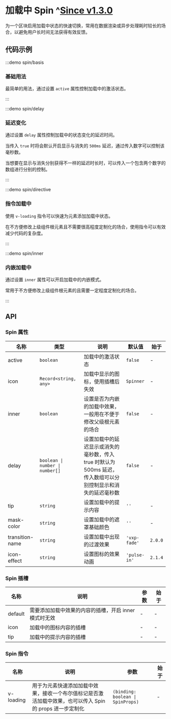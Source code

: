 # 加载中 Spin ^[Since v1.3.0](!s)

为一个区块启用加载中状态的快速切换，常用在数据渲染或异步处理耗时较长的场合，以避免用户长时间无法获得有效反馈。

## 代码示例

:::demo spin/basis

### 基础用法

最简单的用法，通过设置 `active` 属性控制加载中的激活状态。

:::

:::demo spin/delay

### 延迟变化

通过设置 `delay` 属性控制加载中的状态变化的延迟时间。

当传入 `true` 时将会默认开启显示与消失的 `500ms` 延迟，通过传入数字可以控制该毫秒数。

当想要在显示与消失分别获得不一样的延迟时长时，可以传入一个包含两个数字的数组进行分别的控制。

:::

:::demo spin/directive

### 指令加载中

使用 `v-loading` 指令可以快速为元素添加加载中状态。

在不方便修改上级组件根元素且不需要很高程度定制化的场合，使用指令可以有效减少代码的复杂度。

:::

:::demo spin/inner

### 内嵌加载中

通过设置 `inner` 属性可以开启加载中的内嵌模式。

常用于不方便修改上级组件根元素的且需要一定程度定制化的场合。

:::

## API

### Spin 属性

| 名称            | 类型                            | 说明                                                                                                          | 默认值       | 始于    |
| --------------- | ------------------------------- | ------------------------------------------------------------------------------------------------------------- | ------------ | ------- |
| active          | `boolean`                       | 加载中的激活状态                                                                                              | `false`      | -       |
| icon            | `Record<string, any>`           | 加载中显示的图标，使用插槽后失效                                                                              | `Spinner`    | -       |
| inner           | `boolean`                       | 设置是否为内嵌的加载中效果，一般用在不便于修改父级根元素的场合                                                | `false`      | -       |
| delay           | `boolean \| number \| number[]` | 设置加载中的延迟显示或消失的毫秒数，传入 true 时默认为 500ms 延迟，传入数组可以分别控制显示和消失的延迟毫秒数 | `false`      | -       |
| tip             | `string`                        | 设置加载中的提示内容                                                                                          | `''`         | -       |
| mask-color      | `string`                        | 设置加载中的遮罩基础颜色                                                                                      | `''`         | -       |
| transition-name | `string`                        | 设置加载中出现的过渡效果                                                                                      | `'vxp-fade'` | `2.0.0` |
| icon-effect     | `string`                        | 设置图标的效果动画                                                                                            | `'pulse-in'` | `2.1.4` |

### Spin 插槽

| 名称    | 说明                                                  | 参数 | 始于 |
| ------- | ----------------------------------------------------- | ---- | ---- |
| default | 需要添加加载中效果的内容的插槽，开启 inner 模式时无效 | -    | -    |
| icon    | 加载中的图标内容的插槽                                | -    | -    |
| tip     | 加载中的提示内容的插槽                                | -    | -    |

### Spin 指令

| 名称      | 说明                                                                                                      | 参数                              | 始于 |
| --------- | --------------------------------------------------------------------------------------------------------- | --------------------------------- | ---- |
| v-loading | 用于为元素快速添加加载中效果，接收一个布尔值标记是否激活加载中效果，也可以传入 Spin 的 props 进一步定制化 | `(binding: boolean \| SpinProps)` | -    |
